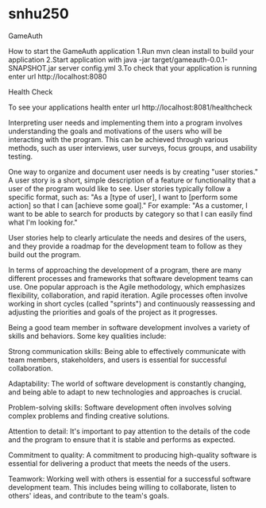 # snhu250

GameAuth

How to start the GameAuth application
1.Run mvn clean install to build your application
2.Start application with java -jar target/gameauth-0.0.1-SNAPSHOT.jar server config.yml
3.To check that your application is running enter url http://localhost:8080

Health Check

To see your applications health enter url http://localhost:8081/healthcheck



Interpreting user needs and implementing them into a program involves understanding the goals and motivations of the users who will be interacting with the program. This can be achieved through various methods, such as user interviews, user surveys, focus groups, and usability testing.

One way to organize and document user needs is by creating "user stories." A user story is a short, simple description of a feature or functionality that a user of the program would like to see. User stories typically follow a specific format, such as: "As a [type of user], I want to [perform some action] so that I can [achieve some goal]." For example: "As a customer, I want to be able to search for products by category so that I can easily find what I'm looking for."

User stories help to clearly articulate the needs and desires of the users, and they provide a roadmap for the development team to follow as they build out the program.

In terms of approaching the development of a program, there are many different processes and frameworks that software development teams can use. One popular approach is the Agile methodology, which emphasizes flexibility, collaboration, and rapid iteration. Agile processes often involve working in short cycles (called "sprints") and continuously reassessing and adjusting the priorities and goals of the project as it progresses.

Being a good team member in software development involves a variety of skills and behaviors. Some key qualities include:

Strong communication skills: Being able to effectively communicate with team members, stakeholders, and users is essential for successful collaboration.

Adaptability: The world of software development is constantly changing, and being able to adapt to new technologies and approaches is crucial.

Problem-solving skills: Software development often involves solving complex problems and finding creative solutions.

Attention to detail: It's important to pay attention to the details of the code and the program to ensure that it is stable and performs as expected.

Commitment to quality: A commitment to producing high-quality software is essential for delivering a product that meets the needs of the users.

Teamwork: Working well with others is essential for a successful software development team. This includes being willing to collaborate, listen to others' ideas, and contribute to the team's goals.
